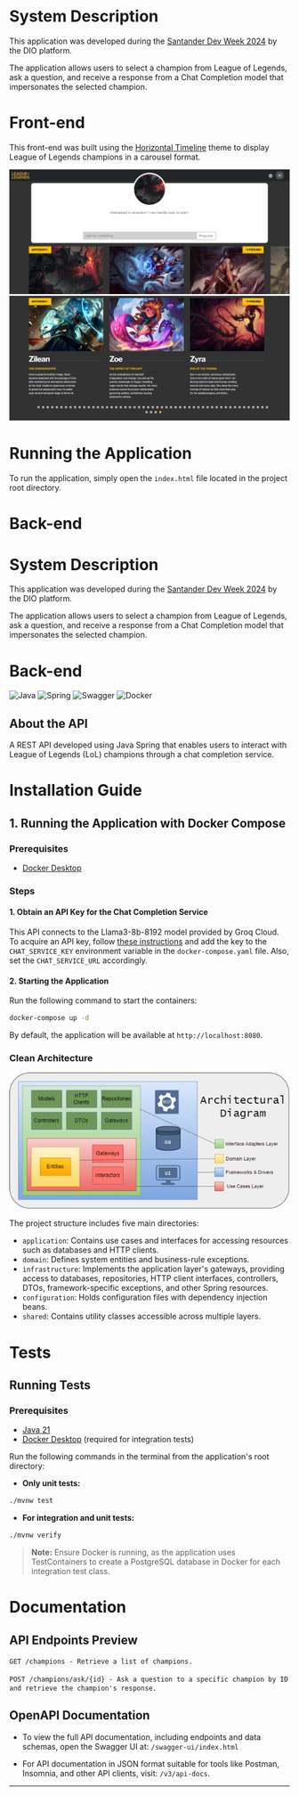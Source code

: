 # System Description
This application was developed during the [Santander Dev Week 2024](https://github.com/digitalinnovationone/santander-dev-week-2024) by the DIO platform.

The application allows users to select a champion from League of Legends, ask a question, and receive a response from a Chat Completion model that impersonates the selected champion.

# Front-end
This front-end was built using the [Horizontal Timeline](https://codepen.io/davidbiek/pen/BaWYWME) theme to display League of Legends champions in a carousel format.

![Screenshot 01 of the Home page](https://raw.githubusercontent.com/Joao-Lucas-de-Oliveira-Lima/lol-chat-frontend/refs/heads/main/images/screenshot_01.png)
![Screenshot 02 of the Home page](https://raw.githubusercontent.com/Joao-Lucas-de-Oliveira-Lima/lol-chat-frontend/refs/heads/main/images/screenshot_02.png)

# Running the Application
To run the application, simply open the `index.html` file located in the project root directory.
# Back-end
# System Description
This application was developed during the [Santander Dev Week 2024](https://github.com/digitalinnovationone/santander-dev-week-2024) by the DIO platform.

The application allows users to select a champion from League of Legends, ask a question, and receive a response from a Chat Completion model that impersonates the selected champion.

# Back-end
![Java](https://img.shields.io/badge/Java-%23F89820.svg?style=for-the-badge&logo=openjdk&logoColor=white) ![Spring](https://img.shields.io/badge/Spring-%238BC34A.svg?style=for-the-badge&logo=spring&logoColor=white) ![Swagger](https://img.shields.io/badge/Swagger-%238D6E63.svg?style=for-the-badge&logo=swagger&logoColor=white) ![Docker](https://img.shields.io/badge/Docker-%232496ED.svg?style=for-the-badge&logo=docker&logoColor=white)
## About the API

A REST API developed using Java Spring that enables users to interact with League of Legends (LoL) champions through a chat completion service.

# Installation Guide

## 1. Running the Application with Docker Compose

### Prerequisites
- [Docker Desktop](https://www.docker.com/products/docker-desktop/)

### Steps

#### 1. Obtain an API Key for the Chat Completion Service

This API connects to the Llama3-8b-8192 model provided by Groq Cloud. To acquire an API key, follow [these instructions](https://console.groq.com/keys) and add the key to the `CHAT_SERVICE_KEY` environment variable in the `docker-compose.yaml` file. Also, set the `CHAT_SERVICE_URL` accordingly.

#### 2. Starting the Application
Run the following command to start the containers:

```bash
docker-compose up -d
```

By default, the application will be available at `http://localhost:8080`.

### Clean Architecture
![REST API Architectural Diagram](https://raw.githubusercontent.com/Joao-Lucas-de-Oliveira-Lima/lol-chat-backend-spring/017d53a728cb53e8fd6565276ee8d4bd80856072/docs/images/architectural-diagram.png)

The project structure includes five main directories:
- `application`: Contains use cases and interfaces for accessing resources such as databases and HTTP clients.
- `domain`: Defines system entities and business-rule exceptions.
- `infrastructure`: Implements the application layer's gateways, providing access to databases, repositories, HTTP client interfaces, controllers, DTOs, framework-specific exceptions, and other Spring resources.
- `configuration`: Holds configuration files with dependency injection beans.
- `shared`: Contains utility classes accessible across multiple layers.

# Tests

## Running Tests
### Prerequisites

- [Java 21](https://www.oracle.com/br/java/technologies/downloads/#java21)
- [Docker Desktop](https://www.docker.com/products/docker-desktop/) (required for integration tests)

Run the following commands in the terminal from the application's root directory:

- **Only unit tests:**

```bash
./mvnw test
```

- **For integration and unit tests:**
```bash
./mvnw verify
```

> **Note:** Ensure Docker is running, as the application uses TestContainers to create a PostgreSQL database in Docker for each integration test class.

# Documentation

## API Endpoints Preview
```text
GET /champions - Retrieve a list of champions.

POST /champions/ask/{id} - Ask a question to a specific champion by ID and retrieve the champion's response.
```

## OpenAPI Documentation
- To view the full API documentation, including endpoints and data schemas, open the Swagger UI at:
  `/swagger-ui/index.html`

- For API documentation in JSON format suitable for tools like Postman, Insomnia, and other API clients, visit: `/v3/api-docs`.

---
